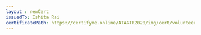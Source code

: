 ```yaml
--- 
layout : newCert 
issuedTo: Ishita Rai
certificatePath: https://certifyme.online/ATAGTR2020/img/cert/volunteer/IshitaRai_9a710.png
--- 
```

